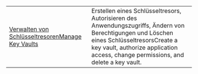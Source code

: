 |  |  |
|---------|---------|
| <span data-ttu-id="803d7-101">[Verwalten von Schlüsseltresoren][1]</span><span class="sxs-lookup"><span data-stu-id="803d7-101">[Manage Key Vaults][1]</span></span> | <span data-ttu-id="803d7-102">Erstellen eines Schlüsseltresors, Autorisieren des Anwendungszugriffs, Ändern von Berechtigungen und Löschen eines Schlüsseltresors</span><span class="sxs-lookup"><span data-stu-id="803d7-102">Create a key vault, authorize application access, change permissions, and delete a key vault.</span></span> |

[1]: https://azure.microsoft.com/resources/samples/key-vault-java-manage-key-vaults/
